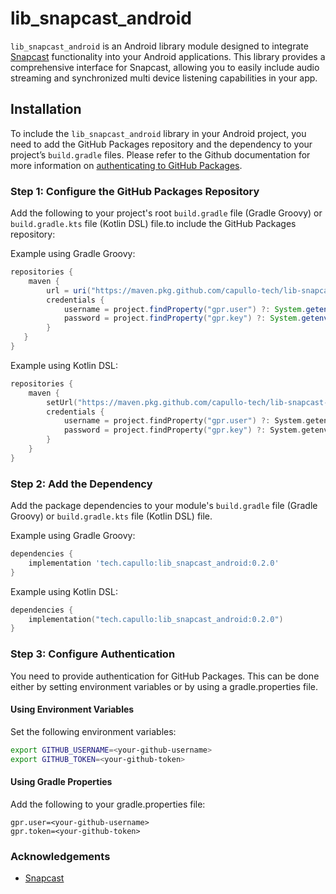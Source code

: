 # lib_snapcast_android

`lib_snapcast_android` is an Android library module designed to integrate [Snapcast](https://github.com/badaix/snapcast) functionality into your Android applications. This library provides a comprehensive interface for Snapcast, allowing you to easily include audio streaming and synchronized multi device listening capabilities in your app.

## Installation

To include the `lib_snapcast_android` library in your Android project, you need to add the GitHub Packages repository and the dependency to your project’s `build.gradle` files. Please refer to the Github documentation for more information on [authenticating to GitHub Packages](https://docs.github.com/en/packages/working-with-a-github-packages-registry/working-with-the-gradle-registry#using-a-published-package).

### Step 1: Configure the GitHub Packages Repository

Add the following to your project's root `build.gradle` file (Gradle Groovy) or `build.gradle.kts` file (Kotlin DSL) file.to include the GitHub Packages repository:

Example using Gradle Groovy:
```groovy
repositories {
    maven {
        url = uri("https://maven.pkg.github.com/capullo-tech/lib-snapcast-android")
        credentials {
            username = project.findProperty("gpr.user") ?: System.getenv("GITHUB_USERNAME")
            password = project.findProperty("gpr.key") ?: System.getenv("GITHUB_TOKEN")
        }
   }
}
```

Example using Kotlin DSL:
```kotlin
repositories {
    maven {
        setUrl("https://maven.pkg.github.com/capullo-tech/lib-snapcast-android")
        credentials {
            username = project.findProperty("gpr.user") ?: System.getenv("GITHUB_USERNAME")
            password = project.findProperty("gpr.key") ?: System.getenv("GITHUB_TOKEN")
        }
    }
}
```

### Step 2: Add the Dependency

Add the package dependencies to your module's `build.gradle` file (Gradle Groovy) or `build.gradle.kts` file (Kotlin DSL) file.

Example using Gradle Groovy:
```groovy
dependencies {
    implementation 'tech.capullo:lib_snapcast_android:0.2.0'
}
```

Example using Kotlin DSL:
```kotlin
dependencies {
    implementation("tech.capullo:lib_snapcast_android:0.2.0")
}
```

### Step 3: Configure Authentication

You need to provide authentication for GitHub Packages. This can be done either by setting environment variables or by using a gradle.properties file.

#### Using Environment Variables

Set the following environment variables:
```sh
export GITHUB_USERNAME=<your-github-username>
export GITHUB_TOKEN=<your-github-token>
```

#### Using Gradle Properties

Add the following to your gradle.properties file:
```properties
gpr.user=<your-github-username>
gpr.token=<your-github-token>
```

### Acknowledgements
- [Snapcast](https://github.com/badaix/snapcast)